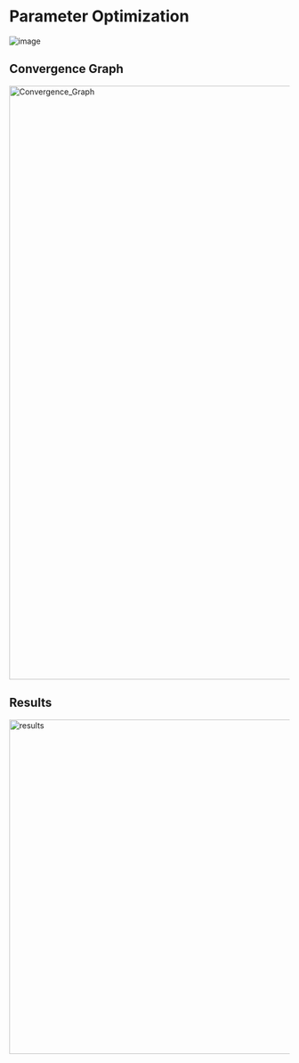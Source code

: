 # Parameter Optimization
![image](https://github.com/AayushiPuri/Face-Mask-Detection/assets/135824590/06ffd8b9-a61f-44f5-9572-16940932f2e8)

## Convergence Graph

<img width="1067" alt="Convergence_Graph" src="https://github.com/AayushiPuri/Parameter-Optimization/assets/135824590/9db98daa-4172-4262-9804-c394a8e2339f">

## Results

<img width="601" alt="results" src="https://github.com/AayushiPuri/Parameter-Optimization/assets/135824590/50afa5bf-c60b-43c9-b699-eef920722218">
